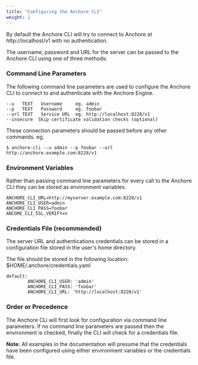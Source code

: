 ```yaml
---
title: "Configuring the Anchore CLI"
weight: 2
---
```


By default the Anchore CLI will try to connect to Anchore at http://localhost/v1 with no authentication. 

The username, password and URL for the server can be passed to the Anchore CLI using one of three methods:

### Command Line Parameters

The following command line parameters are used to configure the  Anchore CLI to connect to and authenticate with the Anchore Engine.

```
--u   TEXT   Username     eg. admin
--p   TEXT   Password     eg. foobar
--url TEXT   Service URL  eg. http://localhost:8228/v1
--insecure  Skip certificate validation checks (optional)
```

These connection parameters should be passed before any other commands.
eg.

`$ anchore-cli --u admin --p foobar --url http://anchore.example.com:8228/v1`

### Environment Variables

Rather than passing command line parameters for every call to the Anchore CLI they can be stored as environment variables.

```
ANCHORE_CLI_URL=http://myserver.example.com:8228/v1
ANCHORE_CLI_USER=admin
ANCHORE_CLI_PASS=foobar
ANCORE_CLI_SSL_VERIFY=n
```

### Credentials File (recommended)

The server URL and authentications credentials can be stored in a configuration file stored in the user's home directory. 

The file should be stored in the following location: $HOME/.anchore/credentials.yaml

```
default:
        ANCHORE_CLI_USER: 'admin'
        ANCHORE_CLI_PASS: 'foobar'
        ANCHORE_CLI_URL: 'http://localhost:8228/v1'
```

### Order or Precedence

The Anchore CLi will first look for configuration via command line parameters. If no command line parameters are passed then the environment is checked, finally the CLI will check for a credentials file.

**Note:** All examples in the documentation will presume that the credentials have been configured using either environment variables or the credentials file.
